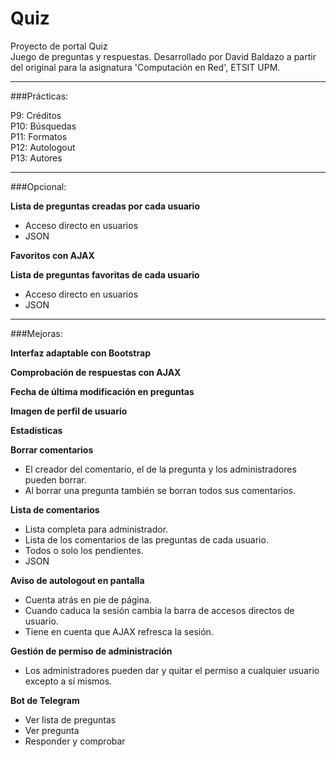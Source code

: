 # Quiz
Proyecto de portal Quiz  
Juego de preguntas y respuestas. 
Desarrollado por David Baldazo a partir del original para la asignatura 'Computación en Red', ETSIT UPM.  

---

###Prácticas:  

  P9: Créditos  
  P10: Búsquedas  
  P11: Formatos  
  P12: Autologout  
  P13: Autores 

--- 

###Opcional:  

__Lista de preguntas creadas por cada usuario__
  * Acceso directo en usuarios
  * JSON

__Favoritos con AJAX__

__Lista de preguntas favoritas de cada usuario__
  * Acceso directo en usuarios
  * JSON

--- 

###Mejoras:  

__Interfaz adaptable con Bootstrap__

__Comprobación de respuestas con AJAX__

__Fecha de última modificación en preguntas__

__Imagen de perfil de usuario__

__Estadísticas__

__Borrar comentarios__
  * El creador del comentario, el de la pregunta y los administradores pueden borrar.
  * Al borrar una pregunta también se borran todos sus comentarios.

__Lista de comentarios__
  * Lista completa para administrador.
  * Lista de los comentarios de las preguntas de cada usuario.
  * Todos o solo los pendientes.
  * JSON

__Aviso de autologout en pantalla__

  * Cuenta atrás en pie de página.
  * Cuando caduca la sesión cambia la barra de accesos directos de usuario.
  * Tiene en cuenta que AJAX refresca la sesión.

__Gestión de permiso de administración__
  * Los administradores pueden dar y quitar el permiso a cualquier usuario excepto a sí mismos.

__Bot de Telegram__

  * Ver lista de preguntas  
  * Ver pregunta  
  * Responder y comprobar  

